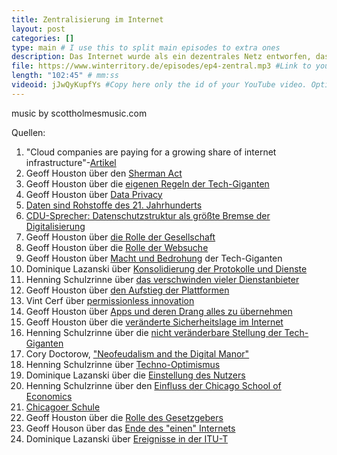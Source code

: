 ```yaml
---
title: Zentralisierung im Internet
layout: post
categories: []
type: main # I use this to split main episodes to extra ones
description: Das Internet wurde als ein dezentrales Netz entworfen, das jedermann nutzen kann, um schnell und ohne Erlaubnis innovative Protokolle und Anwendungen entwerfen und nutzen zu können. Ob das im heutigen Internet noch immer so ist wird in dieser Episode beleuchtet.
file: https://www.winterritory.de/episodes/ep4-zentral.mp3 #Link to your .mp3 file
length: "102:45" # mm:ss
videoid: jJwQyKupfYs #Copy here only the id of your YouTube video. Optional 
---
```

music by scottholmesmusic.com

Quellen:

1. "Cloud companies are paying for a growing share of internet infrastructure"-[Artikel](https://www.zdnet.com/article/report-cloud-companies-are-paying-for-a-growing-share-of-internet-infrastructure/)
2. Geoff Houston über den [Sherman Act](https://www.youtube.com/embed/1kbSbVjb1ZU?start=1360&end=1467)
3. Geoff Houston über die [eigenen Regeln der Tech-Giganten](https://www.youtube.com/embed/1kbSbVjb1ZU?start=1947&end=1975)
4. Geoff Houston über [Data Privacy](https://www.youtube.com/embed/1kbSbVjb1ZU?start=1947&end=1975)
5. [Daten sind Rohstoffe des 21. Jahrhunderts](https://www.heise.de/newsticker/meldung/Merkel-Daten-sind-Rohstoffe-des-21-Jahrhunderts-2867735.html)
6. [CDU-Sprecher: Datenschutzstruktur als größte Bremse der Digitalisierung](https://www.heise.de/news/CDU-Sprecher-Datenschutzstruktur-als-groesste-Bremse-der-Digitalisierung-6120303.html)
7. Geoff Houston über [die Rolle der Gesellschaft](https://www.youtube.com/embed/1kbSbVjb1ZU?start=2135&end=2154)
8. Geoff Houston über die [Rolle der Websuche](https://www.youtube.com/embed/1kbSbVjb1ZU?start=2213&end=2258)
9. Geoff Houston über [Macht und Bedrohung](https://www.youtube.com/embed/1kbSbVjb1ZU?start=2290&end=2332) der Tech-Giganten
10. Dominique Lazanski über [Konsolidierung der Protokolle und Dienste](https://www.youtube.com/embed/1kbSbVjb1ZU?start=2844&end=2876) 
11. Henning Schulzrinne über [das verschwinden vieler Dienstanbieter](https://www.youtube.com/embed/1kbSbVjb1ZU?start=2583&end=2620)
12. Geoff Houston über [den Aufstieg der Plattformen](https://www.youtube.com/embed/1kbSbVjb1ZU?start=2929&end=2974)
13. Vint Cerf über [permissionless innovation](https://www.youtube.com/embed/1kbSbVjb1ZU?start=2929&end=2974)
14. Geoff Houston über [Apps und deren Drang alles zu übernehmen](https://www.youtube.com/embed/1kbSbVjb1ZU?start=2974&end=3053)
15. Geoff Houston über die [veränderte Sicherheitslage im Internet](https://www.youtube.com/embed/1kbSbVjb1ZU?start=3102&end=3150)
16. Henning Schulzrinne über die [nicht veränderbare Stellung der Tech-Giganten](https://www.youtube.com/embed/1kbSbVjb1ZU?start=3667&end=3706)
17. Cory Doctorow, ["Neofeudalism and the Digital Manor"](https://locusmag.com/2021/01/cory-doctorow-neofeudalism-and-the-digital-manor/)
18. Henning Schulzrinne über [Techno-Optimismus](https://www.youtube.com/embed/1kbSbVjb1ZU?start=3367&end=3400)
19. Dominique Lazanski über die [Einstellung des Nutzers](https://www.youtube.com/embed/1kbSbVjb1ZU?start=4155&end=4206)
20. Henning Schulzrinne über den [Einfluss der Chicago School of Economics](https://www.youtube.com/embed/1kbSbVjb1ZU?start=3750&end=3810)
21. [Chicagoer Schule](https://de.wikipedia.org/wiki/Chicagoer_Schule_(%C3%96konomie))
22. Geoff Houston über die [Rolle des Gesetzgebers](https://www.youtube.com/embed/1kbSbVjb1ZU?start=3937&end=3985)
23. Geoff Houson über das [Ende des "einen" Internets](https://www.youtube.com/embed/1kbSbVjb1ZU?start=4029&end=4045)
24. Dominique Lazanski über [Ereignisse in der ITU-T](https://www.youtube.com/embed/1kbSbVjb1ZU?start=4108&end=4145)
